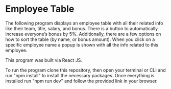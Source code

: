 # Employee Table

The following program displays an employee table with all their related info like their team, title, salary, and bonus. There is a button to automatically increase everyone’s bonus by 5%. Additionally, there are a few options on how to sort the table (by name, or bonus amount). When you click on a specific employee name a popup is shown with all the info related to this employee.

This program was built via React JS.

To run the program clone this repository, then open your terminal or CLI and run "npm install" to install the necessary packages. Once everything is installed run "npm run dev" and follow the provided link in your browser.
